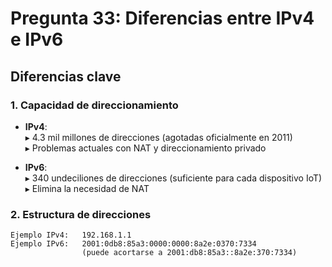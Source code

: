 # Pregunta 33: Diferencias entre IPv4 e IPv6

## Diferencias clave

### 1. Capacidad de direccionamiento
- **IPv4**:  
  ▸ 4.3 mil millones de direcciones (agotadas oficialmente en 2011)  
  ▸ Problemas actuales con NAT y direccionamiento privado

- **IPv6**:  
  ▸ 340 undeciliones de direcciones (suficiente para cada dispositivo IoT)  
  ▸ Elimina la necesidad de NAT

### 2. Estructura de direcciones
```text
Ejemplo IPv4:   192.168.1.1
Ejemplo IPv6:   2001:0db8:85a3:0000:0000:8a2e:0370:7334
                (puede acortarse a 2001:db8:85a3::8a2e:370:7334)
